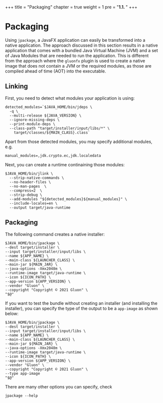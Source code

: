 +++
title = "Packaging"
chapter = true
weight = 1
pre = "<b>1.1. </b>"
+++

# Packaging

Using `jpackage`, a JavaFX application can easily be transformed into a native application.
The approach discussed in this section results in a native application that comes with a
bundled Java Virtual Machine (JVM) and a set of Java Modules that are needed to run the
application.
This is different from the approach where the `gluonfx` plugin is used to create a native
image that does not contain a JVM or the required modules, as those are compiled ahead of
time (AOT) into the executable.

## Linking

First, you need to detect what modules your application is using:
```
detected_modules=`$JAVA_HOME/bin/jdeps \
  -q \
  --multi-release ${JAVA_VERSION} \
  --ignore-missing-deps \
  --print-module-deps \
  --class-path "target/installer/input/libs/*" \
    target/classes/${MAIN_CLASS}.class`
```

Apart from those detected modules, you may specify additional modules, e.g.
```
manual_modules=,jdk.crypto.ec,jdk.localedata
```

Next, you can create a runtime continaining those modules:
```
$JAVA_HOME/bin/jlink \
  --strip-native-commands \
  --no-header-files \
  --no-man-pages  \
  --compress=2  \
  --strip-debug \
  --add-modules "${detected_modules}${manual_modules}" \
  --include-locales=en \
  --output target/java-runtime
```

## Packaging

The following command creates a native installer:

```
$JAVA_HOME/bin/jpackage \
--dest target/installer \
--input target/installer/input/libs \
--name ${APP_NAME} \
--main-class ${LAUNCHER_CLASS} \
--main-jar ${MAIN_JAR} \
--java-options -Xmx2048m \
--runtime-image target/java-runtime \
--icon ${ICON_PATH} \
--app-version ${APP_VERSION} \
--vendor "Gluon" \
--copyright "Copyright © 2021 Gluon" \
"$@"
```

If you want to test the bundle without creating an installer (and installing the installer),
you can specify the type of the output to be a `app-image` as shown below:

```
$JAVA_HOME/bin/jpackage \
--dest target/installer \
--input target/installer/input/libs \
--name ${APP_NAME} \
--main-class ${LAUNCHER_CLASS} \
--main-jar ${MAIN_JAR} \
--java-options -Xmx2048m \
--runtime-image target/java-runtime \
--icon ${ICON_PATH} \
--app-version ${APP_VERSION} \
--vendor "Gluon" \
--copyright "Copyright © 2021 Gluon" \
--type app-image
"$@"
```

There are many other options you can specify, check
```
jpackage --help
```
